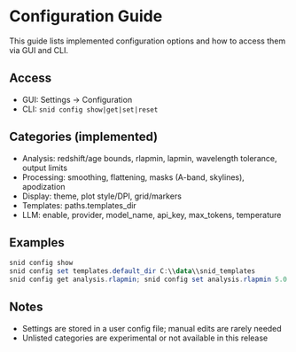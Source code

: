 # Configuration Guide

This guide lists implemented configuration options and how to access them via GUI and CLI.

## Access

- GUI: Settings → Configuration
- CLI: `snid config show|get|set|reset`

## Categories (implemented)

- Analysis: redshift/age bounds, rlapmin, lapmin, wavelength tolerance, output limits
- Processing: smoothing, flattening, masks (A-band, skylines), apodization
- Display: theme, plot style/DPI, grid/markers
- Templates: paths.templates_dir
- LLM: enable, provider, model_name, api_key, max_tokens, temperature

## Examples

```powershell
snid config show
snid config set templates.default_dir C:\\data\\snid_templates
snid config get analysis.rlapmin; snid config set analysis.rlapmin 5.0
```

## Notes

- Settings are stored in a user config file; manual edits are rarely needed
- Unlisted categories are experimental or not available in this release

 
